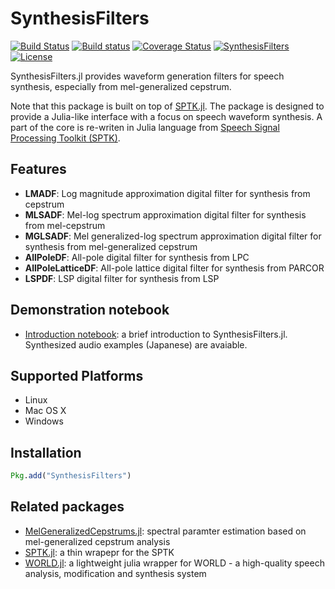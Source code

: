 # SynthesisFilters

[![Build Status](https://travis-ci.org/r9y9/SynthesisFilters.jl.svg?branch=master)](https://travis-ci.org/r9y9/SynthesisFilters.jl)
[![Build status](https://ci.appveyor.com/api/projects/status/lox04xqpp3qo9646/branch/master?svg=true)](https://ci.appveyor.com/project/r9y9/synthesisfilters-jl/branch/master)
[![Coverage Status](https://coveralls.io/repos/r9y9/SynthesisFilters.jl/badge.svg?branch=master)](https://coveralls.io/r/r9y9/SynthesisFilters.jl?branch=master)
[![SynthesisFilters](http://pkg.julialang.org/badges/SynthesisFilters_0.4.svg)](http://pkg.julialang.org/?pkg=SynthesisFilters&ver=0.4)
[![License](http://img.shields.io/badge/license-MIT-brightgreen.svg?style=flat)](LICENSE.md)

SynthesisFilters.jl provides waveform generation filters for speech synthesis, especially from mel-generalized cepstrum.

Note that this package is built on top of [SPTK.jl](https://github.com/r9y9/SPTK.jl). The package is designed to provide a Julia-like interface with a focus on speech waveform synthesis. A part of the core is re-writen in Julia language from [Speech Signal Processing Toolkit (SPTK)](http://sp-tk.sourceforge.net/).

## Features

- **LMADF**: Log magnitude approximation digital filter for synthesis from cepstrum
- **MLSADF**: Mel-log spectrum approximation digital filter for synthesis from mel-cepstrum
- **MGLSADF**: Mel generalized-log spectrum approximation digital filter for synthesis from mel-generalized cepstrum
- **AllPoleDF**: All-pole digital filter for synthesis from LPC
- **AllPoleLatticeDF**: All-pole lattice digital filter for synthesis from PARCOR
- **LSPDF**: LSP digital filter for synthesis from LSP

## Demonstration notebook

- [Introduction notebook](http://nbviewer.ipython.org/github/r9y9/SynthesisFilters.jl/blob/master/examples/Introduction%20to%20SynthesisFilters.jl.ipynb): a brief introduction to SynthesisFilters.jl. Synthesized audio examples (Japanese) are avaiable.

## Supported Platforms

- Linux
- Mac OS X
- Windows

## Installation

```julia
Pkg.add("SynthesisFilters")
```

## Related packages

- [MelGeneralizedCepstrums.jl](https://github.com/r9y9/MelGeneralizedCepstrums.jl): spectral paramter estimation based on mel-generalized cepstrum analysis
- [SPTK.jl](https://github.com/r9y9/SPTK.jl): a thin wrapepr for the SPTK
- [WORLD.jl](https://github.com/r9y9/WORLD.jl): a lightweight julia wrapper for WORLD - a high-quality speech analysis, modification and synthesis system
